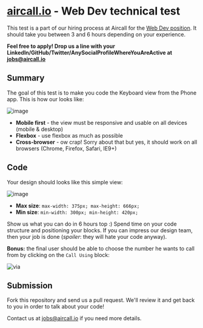 # [aircall.io](https://aircall.io) - Web Dev technical test

This test is a part of our hiring process at Aircall for the [Web Dev position](https://aircall.workable.com/jobs/335858). It should take you between 3 and 6 hours depending on your experience.

**Feel free to apply! Drop us a line with your LinkedIn/GitHub/Twitter/AnySocialProfileWhereYouAreActive at jobs@aircall.io**



## Summary

The goal of this test is to make you code the Keyboard view from the Phone app. This is how our looks like:

![image](https://cloud.githubusercontent.com/assets/630714/19033984/6d34e71c-8961-11e6-8f14-24cf1e6b4bbd.png)


- **Mobile first** - the view must be responsive and usable on all devices (mobile & desktop)
- **Flexbox** - use flexbox as much as possible
- **Cross-browser** - ow crap! Sorry about that but yes, it should work on all browsers (Chrome, Firefox, Safari, IE9+)


## Code

Your design should looks like this simple view:

![image](https://cloud.githubusercontent.com/assets/630714/19034227/b1ee93d4-8962-11e6-98e4-ad31cc1077aa.png)

- **Max size**: `max-width: 375px; max-height: 666px;`
- **Min size**: `min-width: 300px; min-height: 420px;`

Show us what you can do in 6 hours top :) Spend time on your code structure and positioning your blocks. If you can impress our design team, then your job is done (*spoiler*: they will hate your code anyway).

**Bonus:** the final user should be able to choose the number he wants to call from by clicking on the `Call Using` block:

![via](https://cloud.githubusercontent.com/assets/630714/19034499/16ffc792-8964-11e6-845f-5d6a48f64dce.gif)



## Submission

Fork this repository and send us a pull request. We'll review it and get back to you in order to talk about your code!

Contact us at jobs@aircall.io if you need more details.

